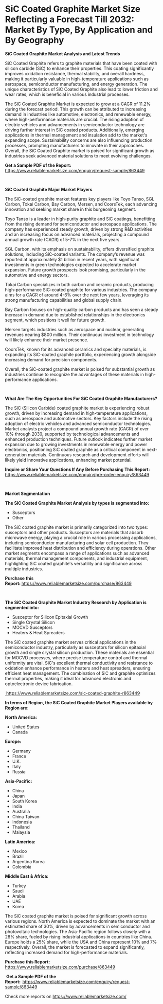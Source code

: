 <p><h1>SiC Coated Graphite Market Size Reflecting a Forecast Till 2032: Market By Type, By Application and By Geography</h1></p><p><strong>SiC Coated Graphite Market Analysis and Latest Trends</strong></p>
<p><p>SiC Coated Graphite refers to graphite materials that have been coated with silicon carbide (SiC) to enhance their properties. This coating significantly improves oxidation resistance, thermal stability, and overall hardness, making it particularly valuable in high-temperature applications such as aerospace, semiconductor manufacturing, and energy generation. The unique characteristics of SiC Coated Graphite also lead to lower friction and wear rates, which is beneficial in various industrial processes.</p><p>The SiC Coated Graphite Market is expected to grow at a CAGR of 11.2% during the forecast period. This growth can be attributed to increasing demand in industries like automotive, electronics, and renewable energy, where high-performance materials are crucial. The rising adoption of electric vehicles and advancements in semiconductor technology are driving further interest in SiC coated products. Additionally, emerging applications in thermal management and insulation add to the market's expanding scope. Sustainability concerns are also influencing production processes, prompting manufacturers to innovate in their approaches. Overall, the SiC Coated Graphite market is poised for significant growth as industries seek advanced material solutions to meet evolving challenges.</p></p>
<p><strong>Get a Sample PDF of the Report:&nbsp;</strong> <a href="https://www.reliablemarketsize.com/enquiry/request-sample/863449?utm_campaign=1929&utm_medium=2&utm_source=Github&utm_content=ia&utm_term=30012025&utm_id=sic-coated-graphite">https://www.reliablemarketsize.com/enquiry/request-sample/863449</a></p>
<p>&nbsp;</p>
<p><strong>SiC Coated Graphite Major Market Players</strong></p>
<p><p>The SiC-coated graphite market features key players like Toyo Tanso, SGL Carbon, Tokai Carbon, Bay Carbon, Mersen, and CoorsTek, each advancing innovation and seeking market share in this burgeoning segment.</p><p>Toyo Tanso is a leader in high-purity graphite and SiC coatings, benefitting from the rising demand for semiconductor and aerospace applications. The company has experienced steady growth, driven by strong R&D activities and an increasing focus on advanced materials, projecting a compound annual growth rate (CAGR) of 5-7% in the next five years.</p><p>SGL Carbon, with its emphasis on sustainability, offers diversified graphite solutions, including SiC-coated variants. The company’s revenue was reported at approximately $1 billion in recent years, with significant investments in green technologies expected to accelerate market expansion. Future growth prospects look promising, particularly in the automotive and energy sectors.</p><p>Tokai Carbon specializes in both carbon and ceramic products, producing high-performance SiC-coated graphite for various industries. The company aims for a CAGR of around 4-6% over the next few years, leveraging its strong manufacturing capabilities and global supply chain.</p><p>Bay Carbon focuses on high-quality carbon products and has seen a steady increase in demand due to established relationships in the electronics segment, which positions it well for future growth.</p><p>Mersen targets industries such as aerospace and nuclear, generating revenues nearing $800 million. Their continuous investment in technology will likely enhance their market presence.</p><p>CoorsTek, known for its advanced ceramics and specialty materials, is expanding its SiC-coated graphite portfolio, experiencing growth alongside increasing demand for precision components. </p><p>Overall, the SiC-coated graphite market is poised for substantial growth as industries continue to recognize the advantages of these materials in high-performance applications.</p></p>
<p>&nbsp;</p>
<p><strong>What Are The Key Opportunities For SiC Coated Graphite Manufacturers?</strong></p>
<p><p>The SiC (Silicon Carbide) coated graphite market is experiencing robust growth, driven by increasing demand in high-temperature applications, such as aerospace and automotive sectors. Key factors include the rising adoption of electric vehicles and advanced semiconductor technologies. Market analysts project a compound annual growth rate (CAGR) of over 10% through 2030, supported by technological advancements and enhanced production techniques. Future outlook indicates further market expansion due to growing investments in renewable energy and power electronics, positioning SiC coated graphite as a critical component in next-generation materials. Continuous research and development efforts will likely yield innovative applications, enhancing market potential.</p></p>
<p><strong>Inquire or Share Your Questions If Any Before Purchasing This Report:</strong> <a href="https://www.reliablemarketsize.com/enquiry/pre-order-enquiry/863449?utm_campaign=1929&utm_medium=2&utm_source=Github&utm_content=ia&utm_term=30012025&utm_id=sic-coated-graphite">https://www.reliablemarketsize.com/enquiry/pre-order-enquiry/863449</a></p>
<p>&nbsp;</p>
<p><strong>Market Segmentation</strong></p>
<p><strong>The SiC Coated Graphite Market Analysis by types is segmented into:</strong></p>
<p><ul><li>Susceptors</li><li>Other</li></ul></p>
<p><p>The SiC coated graphite market is primarily categorized into two types: susceptors and other products. Susceptors are materials that absorb microwave energy, playing a crucial role in various processing applications, including semiconductor manufacturing and solar cell production. They facilitate improved heat distribution and efficiency during operations. Other market segments encompass a range of applications such as advanced materials, thermal management components, and industrial equipment, highlighting SiC coated graphite's versatility and significance across multiple industries.</p></p>
<p><strong>Purchase this Report:&nbsp;</strong><a href="https://www.reliablemarketsize.com/purchase/863449?utm_campaign=1929&utm_medium=2&utm_source=Github&utm_content=ia&utm_term=30012025&utm_id=sic-coated-graphite">https://www.reliablemarketsize.com/purchase/863449</a></p>
<p>&nbsp;</p>
<p><strong>The SiC Coated Graphite Market Industry Research by Application is segmented into:</strong></p>
<p><ul><li>Susceptor for Silicon Epitaxial Growth</li><li>Single Crystal Silicon</li><li>MOCVD Susceptors</li><li>Heaters & Heat Spreaders</li></ul></p>
<p><p>The SiC coated graphite market serves critical applications in the semiconductor industry, particularly as susceptors for silicon epitaxial growth and single crystal silicon production. These materials are essential for MOCVD processes, where precise temperature control and thermal uniformity are vital. SiC's excellent thermal conductivity and resistance to oxidation enhance performance in heaters and heat spreaders, ensuring efficient heat management. The combination of SiC and graphite optimizes thermal properties, making it ideal for advanced electronic and optoelectronic device fabrication.</p></p>
<p><a href="https://www.reliablemarketsize.com/sic-coated-graphite-r863449?utm_campaign=1929&utm_medium=2&utm_source=Github&utm_content=ia&utm_term=30012025&utm_id=sic-coated-graphite">&nbsp;https://www.reliablemarketsize.com/sic-coated-graphite-r863449</a></p>
<p><strong>In terms of Region, the SiC Coated Graphite Market Players available by Region are:</strong></p>
<p>
    <p> <strong> North America: </strong>
        <ul>
            <li>United States</li>
            <li>Canada</li>
        </ul>
        </p> 
    <p> <strong> Europe: </strong>
        <ul>
            <li>Germany</li>
            <li>France</li>
            <li>U.K.</li>
            <li>Italy</li>
            <li>Russia</li>
        </ul>
        </p> 
    <p> <strong> Asia-Pacific: </strong>
        <ul>
            <li>China</li>
            <li>Japan</li>
            <li>South Korea</li>
            <li>India</li>
            <li>Australia</li>
            <li>China Taiwan</li>
            <li>Indonesia</li>
            <li>Thailand</li>
            <li>Malaysia</li>
        </ul>
        </p> 
    <p> <strong> Latin America: </strong>
        <ul>
            <li>Mexico</li>
            <li>Brazil</li>
            <li>Argentina Korea</li>
            <li>Colombia</li>
        </ul>
        </p> 
    <p> <strong> Middle East & Africa: </strong>
        <ul>
            <li>Turkey</li>
            <li>Saudi</li>
            <li>Arabia</li>
            <li>UAE</li>
            <li>Korea</li>
        </ul>
    </p>
    </p>
<p><p>The SiC coated graphite market is poised for significant growth across various regions. North America is expected to dominate the market with an estimated share of 30%, driven by advancements in semiconductor and photovoltaic technologies. The Asia-Pacific region follows closely with a 28% share, fueled by rising industrial applications in countries like China. Europe holds a 25% share, while the USA and China represent 10% and 7% respectively. Overall, the market is forecasted to expand significantly, reflecting increased demand for high-performance materials.</p></p>
<p><strong>Purchase this Report: </strong><a href="https://www.reliablemarketsize.com/purchase/863449?utm_campaign=1929&utm_medium=2&utm_source=Github&utm_content=ia&utm_term=30012025&utm_id=sic-coated-graphite">https://www.reliablemarketsize.com/purchase/863449</a></p>
<p>&nbsp;<strong>Get a Sample PDF of the Report:&nbsp;&nbsp;</strong><a href="https://www.reliablemarketsize.com/enquiry/request-sample/863449?utm_campaign=1929&utm_medium=2&utm_source=Github&utm_content=ia&utm_term=30012025&utm_id=sic-coated-graphite">https://www.reliablemarketsize.com/enquiry/request-sample/863449</a></p>
<p><strong></strong></p>
<p>Check more reports on <a href="https://www.reliablemarketsize.com/?utm_campaign=1929&utm_medium=2&utm_source=Github&utm_content=ia&utm_term=30012025&utm_id=sic-coated-graphite">https://www.reliablemarketsize.com/</a></p>
